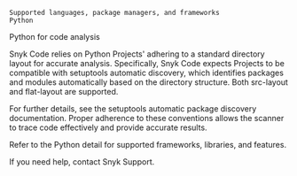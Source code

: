     Supported languages, package managers, and frameworks
    Python

Python for code analysis

Snyk Code relies on Python Projects' adhering to a standard directory layout for accurate analysis. Specifically, Snyk Code expects Projects to be compatible with setuptools automatic discovery, which identifies packages and modules automatically based on the directory structure. Both src-layout and flat-layout are supported.

For further details, see the setuptools automatic package discovery documentation. Proper adherence to these conventions allows the scanner to trace code effectively and provide accurate results.

Refer to the Python detail for supported frameworks, libraries, and features.

If you need help, contact Snyk Support.